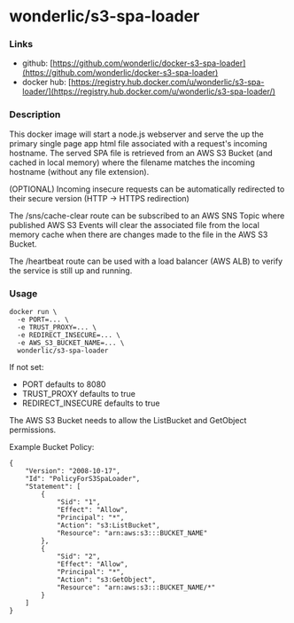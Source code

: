 # wonderlic/s3-spa-loader

### Links

* github: [https://github.com/wonderlic/docker-s3-spa-loader](https://github.com/wonderlic/docker-s3-spa-loader)
* docker hub: [https://registry.hub.docker.com/u/wonderlic/s3-spa-loader/](https://registry.hub.docker.com/u/wonderlic/s3-spa-loader/)

### Description

This docker image will start a node.js webserver and serve the up the primary single page app html file associated with a request's incoming hostname.  The served SPA file is retrieved from an AWS S3 Bucket (and cached in local memory) where the filename matches the incoming hostname (without any file extension).

(OPTIONAL) Incoming insecure requests can be automatically redirected to their secure version (HTTP -> HTTPS redirection)

The /sns/cache-clear route can be subscribed to an AWS SNS Topic where published AWS S3 Events will clear the associated file from the local memory cache when there are changes made to the file in the AWS S3 Bucket.

The /heartbeat route can be used with a load balancer (AWS ALB) to verify the service is still up and running.

### Usage

```
docker run \
  -e PORT=... \
  -e TRUST_PROXY=... \
  -e REDIRECT_INSECURE=... \
  -e AWS_S3_BUCKET_NAME=... \
  wonderlic/s3-spa-loader
```

If not set:
*  PORT defaults to 8080
*  TRUST_PROXY defaults to true
*  REDIRECT_INSECURE defaults to true

The AWS S3 Bucket needs to allow the ListBucket and GetObject permissions.

Example Bucket Policy:

```
{
    "Version": "2008-10-17",
    "Id": "PolicyForS3SpaLoader",
    "Statement": [
        {
            "Sid": "1",
            "Effect": "Allow",
            "Principal": "*",
            "Action": "s3:ListBucket",
            "Resource": "arn:aws:s3:::BUCKET_NAME"
        },
        {
            "Sid": "2",
            "Effect": "Allow",
            "Principal": "*",
            "Action": "s3:GetObject",
            "Resource": "arn:aws:s3:::BUCKET_NAME/*"
        }
    ]
}
```
